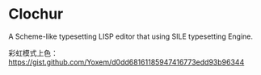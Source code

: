 # Clochur
A Scheme-like typesetting LISP editor that using SILE typesetting Engine.

彩虹模式上色：https://gist.github.com/Yoxem/d0dd68161185947416773edd93b96344
